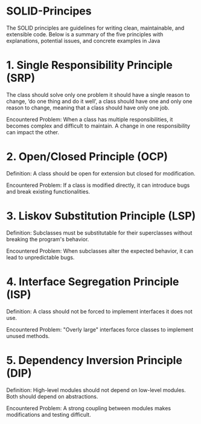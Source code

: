 # SOLID-Principes
The SOLID principles are guidelines for writing clean, maintainable, and extensible code. Below is a summary of the five principles with explanations, potential issues, and concrete examples in Java

# 1. Single Responsibility Principle (SRP)
The class should solve only one problem it should have a single reason to change, ‘do one thing and do it well’, a class should have one and only one reason to change, meaning that a class should have only one job.

Encountered Problem:
When a class has multiple responsibilities, it becomes complex and difficult to maintain. A change in one responsibility can impact the other.

# 2. Open/Closed Principle (OCP)
Definition:
A class should be open for extension but closed for modification.

Encountered Problem:
If a class is modified directly, it can introduce bugs and break existing functionalities.

# 3. Liskov Substitution Principle (LSP)
Definition:
Subclasses must be substitutable for their superclasses without breaking the program's behavior.

Encountered Problem:
When subclasses alter the expected behavior, it can lead to unpredictable bugs.

# 4. Interface Segregation Principle (ISP)
Definition:
A class should not be forced to implement interfaces it does not use.

Encountered Problem:
"Overly large" interfaces force classes to implement unused methods.

# 5. Dependency Inversion Principle (DIP)
Definition:
High-level modules should not depend on low-level modules. Both should depend on abstractions.

Encountered Problem:
A strong coupling between modules makes modifications and testing difficult.
